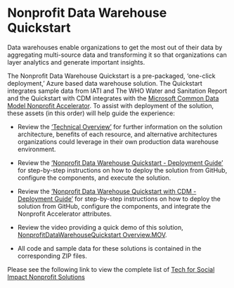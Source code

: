 # Nonprofit Data Warehouse Quickstart

Data warehouses enable organizations to get the most out of their data by aggregating multi-source data and transforming it so that organizations can layer analytics and generate important insights. 

The Nonprofit Data Warehouse Quickstart is a pre-packaged, ‘one-click deployment,’ Azure based data warehouse solution. The Quickstart integrates sample data from IATI and The WHO Water and Sanitation Report and the Quickstart with CDM integrates with the [Microsoft Common Data Model Nonprofit Accelerator](https://docs.microsoft.com/en-us/common-data-model/nfp-accelerator).  To assist with deployment of the solution, these assets (in this order) will help guide the experience:

* Review the [‘Technical Overview’](https://github.com/microsoft/Nonprofits/blob/master/Nonprofit%20Data%20Warehouse%20Quickstart/1.%20Nonprofit%20Data%20Warehouse%20Quickstart%20-%20Technical%20Overview.docx) for further information on the solution architecture, benefits of each resource, and alternative architectures organizations could leverage in their own production data warehouse environment.

* Review the [‘Nonprofit Data Warehouse Quickstart - Deployment Guide’](https://github.com/microsoft/Nonprofits/blob/master/Nonprofit%20Data%20Warehouse%20Quickstart/2.%20Nonprofit%20Data%20Warehouse%20Quickstart%20-%20Deployment%20Guide%201.1.docx) for step-by-step instructions on how to deploy the solution from GitHub, configure the components, and execute the solution. 

* Review the [‘Nonprofit Data Warehouse Quickstart with CDM - Deployment Guide’](https://github.com/microsoft/Nonprofits/blob/master/Nonprofit%20Data%20Warehouse%20Quickstart/3.%20Nonprofit%20Data%20Warehouse%20Quickstart%20with%20CDM%20-%20Deployment%20Guide.docx) for step-by-step instructions on how to deploy the solution from GitHub, configure the components, and integrate the Nonprofit Accelerator attributes.

* Review the video providing a quick demo of this solution, [NonprofitDataWarehouseQuickstart Overview.MOV](https://github.com/microsoft/Nonprofits/blob/master/Nonprofit%20Data%20Warehouse%20Quickstart/NonprofitDataWarehouseQuickstart%20Overview.MOV).

* All code and sample data for these solutions is contained in the corresponding ZIP files.  


Please see the following link to view the complete list of [Tech for Social Impact Nonprofit Solutions](https://github.com/microsoft/Nonprofits)




